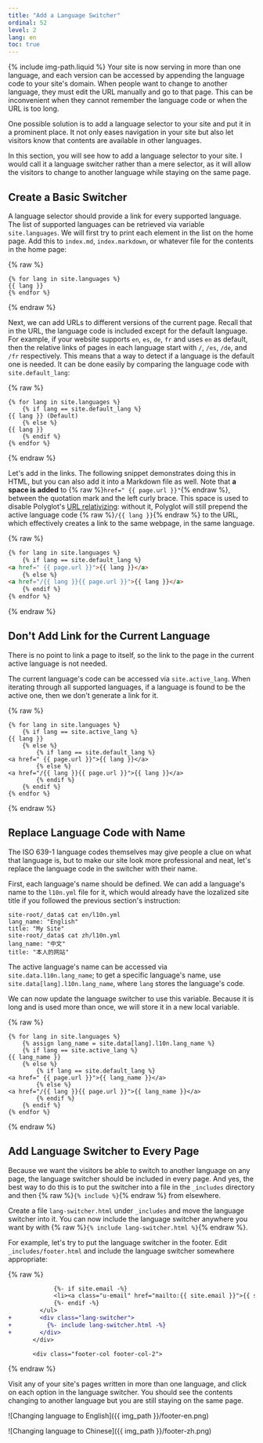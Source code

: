 ```yaml
---
title: "Add a Language Switcher"
ordinal: 52
level: 2
lang: en
toc: true
---
```

{% include img-path.liquid %}
Your site is now serving in more than one language, and each version can be
accessed by appending the language code to your site's domain. When people want
to change to another language, they must edit the URL manually and go to that
page. This can be inconvenient when they cannot remember the language code or
when the URL is too long.

One possible solution is to add a language selector to your site and put it in
a prominent place. It not only eases navigation in your site but also let
visitors know that contents are available in other languages.

In this section, you will see how to add a language selector to your site. I
would call it a language switcher rather than a mere selector, as it will allow
the visitors to change to another language while staying on the same page.

## Create a Basic Switcher

A language selector should provide a link for every supported language. The
list of supported languages can be retrieved via variable `site.languages`. We
will first try to print each element in the list on the home page. Add this to
`index.md`, `index.markdown`, or whatever file for the contents in the home
page:

{% raw %}
```liquid
{% for lang in site.languages %}
{{ lang }}
{% endfor %}
```
{% endraw %}

Next, we can add URLs to different versions of the current page. Recall that in
the URL, the language code is included except for the default language. For
example, if your website supports `en`, `es`, `de`, `fr` and uses `en` as
default, then the relative links of pages in each language start with `/`,
`/es`, `/de`, and `/fr` respectively. This means that a way to detect if a
language is the default one is needed. It can be done easily by comparing the
language code with `site.default_lang`:

{% raw %}
```liquid
{% for lang in site.languages %}
    {% if lang == site.default_lang %}
{{ lang }} (Default)
    {% else %}
{{ lang }}
    {% endif %}
{% endfor %}
```
{% endraw %}

Let's add in the links. The following snippet demonstrates doing this in HTML,
but you can also add it into a Markdown file as well. Note that **a space is
added** to {% raw %}`href=" {{ page.url }}"`{% endraw %}, between the quotation
mark and the left curly brace. This space is used to disable Polyglot's [URL
relativizing](https://github.com/untra/polyglot/blob/1.3.2/README.md#relativized-local-urls):
without it, Polyglot will still prepend the active language code {% raw %}`/{{
lang }}`{% endraw %} to the URL, which effectively creates a link to the same
webpage, in the same language.

{% raw %}
```html
{% for lang in site.languages %}
    {% if lang == site.default_lang %}
<a href=" {{ page.url }}">{{ lang }}</a>
    {% else %}
<a href="/{{ lang }}{{ page.url }}">{{ lang }}</a>
    {% endif %}
{% endfor %}
```
{% endraw %}

## Don't Add Link for the Current Language

There is no point to link a page to itself, so the link to the page in the
current active language is not needed.

The current language's code can be accessed via `site.active_lang`. When
iterating through all supported languages, if a language is found to be the
active one, then we don't generate a link for it.

{% raw %}
```liquid
{% for lang in site.languages %}
    {% if lang == site.active_lang %}
{{ lang }}
    {% else %}
        {% if lang == site.default_lang %}
<a href=" {{ page.url }}">{{ lang }}</a>
        {% else %}
<a href="/{{ lang }}{{ page.url }}">{{ lang }}</a>
        {% endif %}
    {% endif %}
{% endfor %}
```
{% endraw %}

## Replace Language Code with Name

The ISO 639-1 language codes themselves may give people a clue on what that
language is, but to make our site look more professional and neat, let's
replace the language code in the switcher with their name.

First, each language's name should be defined. We can add a language's name to
the `l10n.yml` file for it, which would already have the lozalized site title
if you followed the previous section's instruction:

```console
site-root/_data$ cat en/l10n.yml
lang_name: "English"
title: "My Site"
site-root/_data$ cat zh/l10n.yml
lang_name: "中文"
title: "本人的网站"
```

The active language's name can be accessed via `site.data.l10n.lang_name`; to
get a specific language's name, use `site.data[lang].l10n.lang_name`, where
`lang` stores the language's code.

We can now update the language switcher to use this variable. Because it is
long and is used more than once, we will store it in a new local variable.

{% raw %}
```liquid
{% for lang in site.languages %}
    {% assign lang_name = site.data[lang].l10n.lang_name %}
    {% if lang == site.active_lang %}
{{ lang_name }}
    {% else %}
        {% if lang == site.default_lang %}
<a href=" {{ page.url }}">{{ lang_name }}</a>
        {% else %}
<a href="/{{ lang }}{{ page.url }}">{{ lang_name }}</a>
        {% endif %}
    {% endif %}
{% endfor %}
```
{% endraw %}

## Add Language Switcher to Every Page

Because we want the visitors be able to switch to another language on any page,
the language switcher should be included in every page. And yes, the best way
to do this is to put the switcher into a file in the `_includes` directory and
then {% raw %}`{% include %}`{% endraw %} from elsewhere.

Create a file `lang-switcher.html` under `_includes` and move the language
switcher into it. You can now include the language switcher anywhere you want
by with {% raw %}`{% include lang-switcher.html %}`{% endraw %}.

For example, let's try to put the language switcher in the footer. Edit
`_includes/footer.html` and include the language switcher somewhere
appropriate:

{% raw %}
```diff
             {%- if site.email -%}
             <li><a class="u-email" href="mailto:{{ site.email }}">{{ site.email }}</a></li>
             {%- endif -%}
         </ul>
+        <div class="lang-switcher">
+          {%- include lang-switcher.html -%}
+        </div>
       </div>

       <div class="footer-col footer-col-2">
```
{% endraw %}

Visit any of your site's pages written in more than one language, and click on
each option in the language switcher. You should see the contents changing to
another language but you are still staying on the same page.

![Changing language to English]({{ img_path }}/footer-en.png)

![Changing language to Chinese]({{ img_path }}/footer-zh.png)
